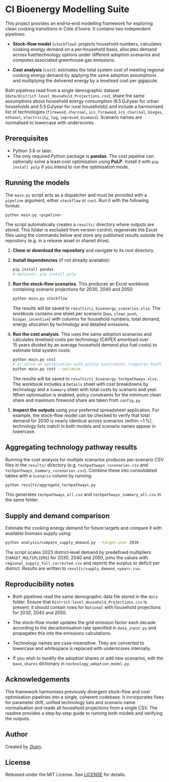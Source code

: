 # CI Bioenergy Modelling Suite

This project provides an end‑to‑end modelling framework for exploring
clean cooking transitions in Côte d'Ivoire. It contains two
independent pipelines:

* **Stock–flow model** (`stockflow`): projects household numbers,
  calculates cooking energy demand on a per‑household basis, allocates
  demand across fuel/technology options under different adoption
  scenarios and computes associated greenhouse gas emissions.

* **Cost analysis** (`cost`): estimates the total system cost of
  meeting regional cooking energy demand by applying the same
  adoption assumptions and multiplying the delivered energy by a
  levelised cost per gigajoule.

Both pipelines read from a single demographic dataset
(`data/District‑level_Household_Projections.csv`), share the same
assumptions about household energy consumption (6.5 GJ/year for urban
households and 5.5 GJ/year for rural households) and include a
harmonised list of technologies (`firewood`, `charcoal`,
`ics_firewood`, `ics_charcoal`, `biogas`, `ethanol`, `electricity`,
`lpg`, `improved_biomass`). Scenario names are normalised to lowercase
with underscores.

## Prerequisites

* Python 3.8 or later.
* The only required Python package is **pandas**. The cost pipeline can
  optionally solve a least‑cost optimisation using **PuLP**. Install it
  with `pip install pulp` if you intend to run the optimisation mode.

## Running the models

The `main.py` script acts as a dispatcher and must be provided with a
`pipeline` argument, either `stockflow` or `cost`. Run it with the
following format:

```bash
python main.py <pipeline>
```

The script automatically creates a `results/` directory where outputs
are stored. This folder is excluded from version control; regenerate the
Excel files using the commands below and store any published results
outside the repository (e.g. in a release asset or shared drive).

1. **Clone or download the repository** and navigate to its root
   directory.

2. **Install dependencies** (if not already available):

   ```bash
   pip install pandas
   # Optional: pip install pulp
   ```

3. **Run the stock–flow scenarios**. This produces an Excel workbook
   containing scenario projections for 2030, 2040 and 2050:

   ```bash
   python main.py stockflow
   ```

   The results will be saved to `results/ci_bioenergy_scenarios.xlsx`. The
   workbook contains one sheet per scenario (`bau`, `clean_push`,
   `biogas_incentive`) with columns for household numbers, total
   demand, energy allocation by technology and detailed emissions.

4. **Run the cost analysis**. This uses the same adoption scenarios
   and calculates levelised costs per technology (CAPEX amortised
   over 15 years divided by an average household demand plus fuel
   costs) to estimate total system costs:

   ```bash
   python main.py cost
   # or solve an optimisation with policy constraints (requires PuLP)
   python main.py cost --optimise
   ```

   The results will be saved to `results/ci_bioenergy_techpathways.xlsx`.
   The workbook includes a `Details` sheet with cost breakdowns by
   technology and a `Summary` sheet with total costs by scenario and
   year. When optimisation is enabled, policy constraints for the
   minimum clean share and maximum firewood share are taken from
   `config.py`.

5. **Inspect the outputs** using your preferred spreadsheet
   application. For example, the stock–flow model can be checked to
   verify that total demand for 2030 is nearly identical across
   scenarios (within ~1 %), technology lists match in both models and
   scenario names appear in lowercase.

## Aggregating technology pathway results

Running the cost analysis for multiple scenarios produces per‑scenario
CSV files in the `results/` directory (e.g.
`techpathways_<scenario>.csv` and `techpathways_summary_<scenario>.csv`).
Combine these into consolidated tables with a `Scenario` column by
running:

```bash
python results/aggregate_techpathways.py
```

This generates `techpathways_all.csv` and
`techpathways_summary_all.csv` in the same folder.

## Supply and demand comparison

Estimate the cooking energy demand for future targets and compare it
with available biomass supply using:

```bash
python analysis/compare_supply_demand.py --target-year 2030
```

The script scales 2023 district‑level demand by predefined multipliers
(`TARGET_MULTIPLIERS`) for 2030, 2040 and 2050, joins the values with
`regional_supply_full_corrected.csv` and reports the surplus or deficit
per district. Results are written to `results/supply_demand_<year>.csv`.

## Reproducibility notes

* Both pipelines read the same demographic data file stored in the
  `data` folder. Ensure that `District‑level_Household_Projections.csv`
  is present; it should contain rows for `National` with household
  projections for 2030, 2040 and 2050.

* The stock–flow model updates the grid emission factor each decade
  according to the decarbonisation rate specified in
  `data_input.py` and propagates this into the emissions
  calculations.

* Technology names are case–insensitive. They are converted to
  lowercase and whitespace is replaced with underscores internally.

* If you wish to modify the adoption shares or add new scenarios,
  edit the `base_shares` dictionary in `technology_adoption_model.py`.

## Acknowledgements

This framework harmonises previously divergent stock–flow and cost
optimisation pipelines into a single, coherent codebase. It
incorporates fixes for parameter drift, unified technology lists and
scenario name normalisation and reads all household projections from a
single CSV. The readme provides a step‑by‑step guide to running both
models and verifying the outputs.

## Author

Created by [2kam](https://github.com/2kam).

## License

Released under the MIT License. See [LICENSE](LICENSE) for details.

